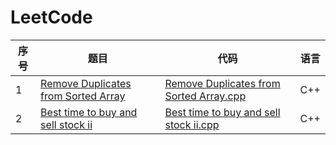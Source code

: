 # LeetCode

|序号|题目|代码|语言|
|----|----|----|----|
|1| [Remove Duplicates from Sorted Array](https://leetcode-cn.com/problems/remove-duplicates-from-sorted-array/description/)|[Remove Duplicates from Sorted Array.cpp](https://github.com/ice-tong/LeetCode/blob/master/Array/Remove%20Duplicates%20from%20Sorted%20Array.cpp)|C++|
|2|[Best time to buy and sell stock ii](https://leetcode-cn.com/explore/interview/card/top-interview-questions-easy/1/array/22/)|[Best time to buy and sell stock ii.cpp](https://github.com/ice-tong/LeetCode/blob/master/Array/Best%20time%20to%20buy%20and%20sell%20stock%20ii.cpp)|C++|
